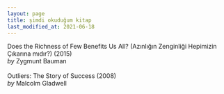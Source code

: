 ```yaml
---
layout: page
title: şimdi okuduğum kitap
last_modified_at: 2021-06-18
---
```


Does the Richness of Few Benefits Us All? (Azınlığın Zenginliği Hepimizin Çıkarına mıdır?) (2015)  
<i>by</i> Zygmunt Bauman  
<br />
Outliers: The Story of Success (2008)  
<i>by</i> Malcolm Gladwell
<br />

<!-- <span style="color: white">Lorem ipsum dolor sit amet, consectetur adipiscing elit. Sed sagittis cursus erat quis tempus. Fusce semper eu eros in tristique.</span> -->
